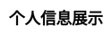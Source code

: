 ---
title: 个人信息展示
layout: detail
description: 其他用户的个人信息展示页面.
js: ["js/rank/detail.js"]
css: ["css/rank/detail.css"]
---